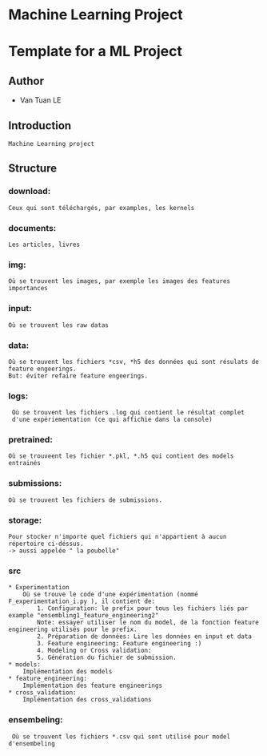 # Machine Learning Project
# Template for a ML Project

## Author
* Van Tuan LE

## Introduction
    Machine Learning project

## Structure

### download:
    Ceux qui sont téléchargés, par examples, les kernels
    
### documents:
    Les articles, livres
    
### img:
    Où se trouvent les images, par exemple les images des features importances

### input:
    Où se trouvent les raw datas
    
### data:
    Où se trouvent les fichiers *csv, *h5 des données qui sont résulats de feature engeerings.
    But: éviter refaire feature engeerings.

### logs:
     Où se trouvent les fichiers .log qui contient le résultat complet
     d'une expériementation (ce qui affichie dans la console)

### pretrained:
    Où se trouveent les fichier *.pkl, *.h5 qui contient des models entrainés
    
### submissions:
    Où se trouvent les fichiers de submissions.

### storage:
    Pour stocker n'importe quel fichiers qui n'appartient à aucun répertoire ci-déssus.
    -> aussi appelée " la poubelle"
    
### src
    * Experimentation
        Où se trouve le code d'une expérimentation (nommé F_experimentation_i.py ), il contient de:
            1. Configuration: le prefix pour tous les fichiers liés par example "ensembling1_feature_engineering2"
            Note: essayer utiliser le nom du model, de la fonction feature engineering utilisés pour le prefix.
            2. Préparation de données: Lire les données en input et data
            3. Feature engineering: Feature engineering :)
            4. Modeling or Cross validation:
            5. Génération du fichier de submission.
    * models:
        Implémentation des models 
    * feature_engineering:
        Implémentation des feature engineerings
    * cross_validation:
        Implémentation des cross_validations

### ensembeling:
     Où se trouvent les fichiers *.csv qui sont utilisé pour model d'ensembeling
